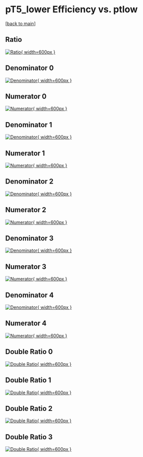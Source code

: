 # pT5_lower Efficiency vs. ptlow

[[back to main](./)]



## Ratio

[![Ratio](../mtv/var/pT5_lower_xtr_11_0_eff_ptlow.png){ width=600px }](../mtv/var/pT5_lower_xtr_11_0_eff_ptlow.pdf)

## Denominator 0

[![Denominator](../mtv/den/pT5_lower_xtr_11_0_eff_ptlow_den0.png){ width=600px }](../mtv/den/pT5_lower_xtr_11_0_eff_ptlow_den0.pdf)

## Numerator 0

[![Numerator](../mtv/num/pT5_lower_xtr_11_0_eff_ptlow_num0.png){ width=600px }](../mtv/num/pT5_lower_xtr_11_0_eff_ptlow_num0.pdf)

## Denominator 1

[![Denominator](../mtv/den/pT5_lower_xtr_11_0_eff_ptlow_den1.png){ width=600px }](../mtv/den/pT5_lower_xtr_11_0_eff_ptlow_den1.pdf)

## Numerator 1

[![Numerator](../mtv/num/pT5_lower_xtr_11_0_eff_ptlow_num1.png){ width=600px }](../mtv/num/pT5_lower_xtr_11_0_eff_ptlow_num1.pdf)

## Denominator 2

[![Denominator](../mtv/den/pT5_lower_xtr_11_0_eff_ptlow_den2.png){ width=600px }](../mtv/den/pT5_lower_xtr_11_0_eff_ptlow_den2.pdf)

## Numerator 2

[![Numerator](../mtv/num/pT5_lower_xtr_11_0_eff_ptlow_num2.png){ width=600px }](../mtv/num/pT5_lower_xtr_11_0_eff_ptlow_num2.pdf)

## Denominator 3

[![Denominator](../mtv/den/pT5_lower_xtr_11_0_eff_ptlow_den3.png){ width=600px }](../mtv/den/pT5_lower_xtr_11_0_eff_ptlow_den3.pdf)

## Numerator 3

[![Numerator](../mtv/num/pT5_lower_xtr_11_0_eff_ptlow_num3.png){ width=600px }](../mtv/num/pT5_lower_xtr_11_0_eff_ptlow_num3.pdf)

## Denominator 4

[![Denominator](../mtv/den/pT5_lower_xtr_11_0_eff_ptlow_den4.png){ width=600px }](../mtv/den/pT5_lower_xtr_11_0_eff_ptlow_den4.pdf)

## Numerator 4

[![Numerator](../mtv/num/pT5_lower_xtr_11_0_eff_ptlow_num4.png){ width=600px }](../mtv/num/pT5_lower_xtr_11_0_eff_ptlow_num4.pdf)

## Double Ratio 0

[![Double Ratio](../mtv/ratio/pT5_lower_xtr_11_0_eff_ptlow_ratio0.png){ width=600px }](../mtv/ratio/pT5_lower_xtr_11_0_eff_ptlow_ratio0.pdf)

## Double Ratio 1

[![Double Ratio](../mtv/ratio/pT5_lower_xtr_11_0_eff_ptlow_ratio1.png){ width=600px }](../mtv/ratio/pT5_lower_xtr_11_0_eff_ptlow_ratio1.pdf)

## Double Ratio 2

[![Double Ratio](../mtv/ratio/pT5_lower_xtr_11_0_eff_ptlow_ratio2.png){ width=600px }](../mtv/ratio/pT5_lower_xtr_11_0_eff_ptlow_ratio2.pdf)

## Double Ratio 3

[![Double Ratio](../mtv/ratio/pT5_lower_xtr_11_0_eff_ptlow_ratio3.png){ width=600px }](../mtv/ratio/pT5_lower_xtr_11_0_eff_ptlow_ratio3.pdf)

